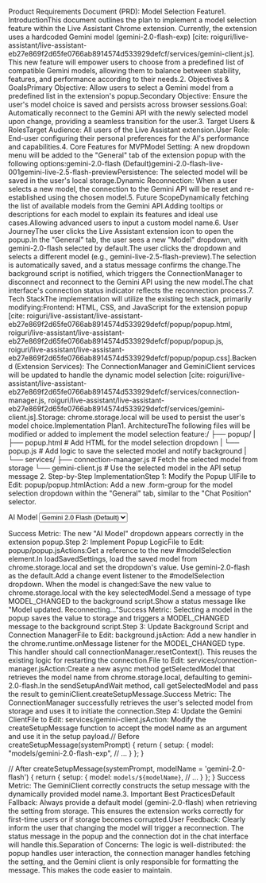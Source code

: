 Product Requirements Document (PRD): Model Selection Feature1. IntroductionThis document outlines the plan to implement a model selection feature within the Live Assistant Chrome extension. Currently, the extension uses a hardcoded Gemini model (gemini-2.0-flash-exp) [cite: roiguri/live-assistant/live-assistant-eb27e869f2d65fe0766ab8914574d533929defcf/services/gemini-client.js]. This new feature will empower users to choose from a predefined list of compatible Gemini models, allowing them to balance between stability, features, and performance according to their needs.2. Objectives & GoalsPrimary Objective: Allow users to select a Gemini model from a predefined list in the extension's popup.Secondary Objective: Ensure the user's model choice is saved and persists across browser sessions.Goal: Automatically reconnect to the Gemini API with the newly selected model upon change, providing a seamless transition for the user.3. Target Users & RolesTarget Audience: All users of the Live Assistant extension.User Role: End-user configuring their personal preferences for the AI's performance and capabilities.4. Core Features for MVPModel Setting: A new dropdown menu will be added to the "General" tab of the extension popup with the following options:gemini-2.0-flash (Default)gemini-2.0-flash-live-001gemini-live-2.5-flash-previewPersistence: The selected model will be saved in the user's local storage.Dynamic Reconnection: When a user selects a new model, the connection to the Gemini API will be reset and re-established using the chosen model.5. Future ScopeDynamically fetching the list of available models from the Gemini API.Adding tooltips or descriptions for each model to explain its features and ideal use cases.Allowing advanced users to input a custom model name.6. User JourneyThe user clicks the Live Assistant extension icon to open the popup.In the "General" tab, the user sees a new "Model" dropdown, with gemini-2.0-flash selected by default.The user clicks the dropdown and selects a different model (e.g., gemini-live-2.5-flash-preview).The selection is automatically saved, and a status message confirms the change.The background script is notified, which triggers the ConnectionManager to disconnect and reconnect to the Gemini API using the new model.The chat interface's connection status indicator reflects the reconnection process.7. Tech StackThe implementation will utilize the existing tech stack, primarily modifying:Frontend: HTML, CSS, and JavaScript for the extension popup [cite: roiguri/live-assistant/live-assistant-eb27e869f2d65fe0766ab8914574d533929defcf/popup/popup.html, roiguri/live-assistant/live-assistant-eb27e869f2d65fe0766ab8914574d533929defcf/popup/popup.js, roiguri/live-assistant/live-assistant-eb27e869f2d65fe0766ab8914574d533929defcf/popup/popup.css].Backend (Extension Services): The ConnectionManager and GeminiClient services will be updated to handle the dynamic model selection [cite: roiguri/live-assistant/live-assistant-eb27e869f2d65fe0766ab8914574d533929defcf/services/connection-manager.js, roiguri/live-assistant/live-assistant-eb27e869f2d65fe0766ab8914574d533929defcf/services/gemini-client.js].Storage: chrome.storage.local will be used to persist the user's model choice.Implementation Plan1. ArchitectureThe following files will be modified or added to implement the model selection feature:/
├── popup/
|   ├── popup.html             # Add HTML for the model selection dropdown
|   └── popup.js               # Add logic to save the selected model and notify background
|
└── services/
    ├── connection-manager.js    # Fetch the selected model from storage
    └── gemini-client.js         # Use the selected model in the API setup message
2. Step-by-Step ImplementationStep 1: Modify the Popup UIFile to Edit: popup/popup.htmlAction: Add a new .form-group for the model selection dropdown within the "General" tab, similar to the "Chat Position" selector.<div class="form-group">
  <label for="modelSelection">AI Model</label>
  <select id="modelSelection">
    <option value="gemini-2.0-flash">Gemini 2.0 Flash (Default)</option>
    <option value="gemini-2.0-flash-live-001">Gemini 2.0 Flash Live</option>
    <option value="gemini-live-2.5-flash-preview">Gemini 2.5 Flash Preview</option>
  </select>
</div>
Success Metric: The new "AI Model" dropdown appears correctly in the extension popup.Step 2: Implement Popup LogicFile to Edit: popup/popup.jsActions:Get a reference to the new #modelSelection element.In loadSavedSettings, load the saved model from chrome.storage.local and set the dropdown's value. Use gemini-2.0-flash as the default.Add a change event listener to the #modelSelection dropdown. When the model is changed:Save the new value to chrome.storage.local with the key selectedModel.Send a message of type MODEL_CHANGED to the background script.Show a status message like "Model updated. Reconnecting..."Success Metric: Selecting a model in the popup saves the value to storage and triggers a MODEL_CHANGED message to the background script.Step 3: Update Background Script and Connection ManagerFile to Edit: background.jsAction: Add a new handler in the chrome.runtime.onMessage listener for the MODEL_CHANGED type. This handler should call connectionManager.resetContext(). This reuses the existing logic for restarting the connection.File to Edit: services/connection-manager.jsAction:Create a new async method getSelectedModel that retrieves the model name from chrome.storage.local, defaulting to gemini-2.0-flash.In the sendSetupAndWait method, call getSelectedModel and pass the result to geminiClient.createSetupMessage.Success Metric: The ConnectionManager successfully retrieves the user's selected model from storage and uses it to initiate the connection.Step 4: Update the Gemini ClientFile to Edit: services/gemini-client.jsAction: Modify the createSetupMessage function to accept the model name as an argument and use it in the setup payload.// Before
createSetupMessage(systemPrompt) {
    return {
        setup: {
            model: "models/gemini-2.0-flash-exp",
            // ...
        }
    };
}

// After
createSetupMessage(systemPrompt, modelName = 'gemini-2.0-flash') {
    return {
        setup: {
            model: `models/${modelName}`,
            // ...
        }
    };
}
Success Metric: The GeminiClient correctly constructs the setup message with the dynamically provided model name.3. Important Best PracticesDefault Fallback: Always provide a default model (gemini-2.0-flash) when retrieving the setting from storage. This ensures the extension works correctly for first-time users or if storage becomes corrupted.User Feedback: Clearly inform the user that changing the model will trigger a reconnection. The status message in the popup and the connection dot in the chat interface will handle this.Separation of Concerns: The logic is well-distributed: the popup handles user interaction, the connection manager handles fetching the setting, and the Gemini client is only responsible for formatting the message. This makes the code easier to maintain.